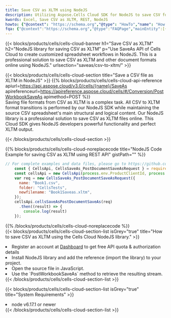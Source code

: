 ```yaml
---
title: Save CSV as XLTM using NodeJS 
description: Utilizing Aspose.Cells Cloud SDK for NodeJS to save CSV format file as XLTM format file. 
kwords: Excel, Save CSV as XLTM, REST, NodeJS
howto: {"@context": "https://schema.org","@type": "HowTo","name": "How to save CSV as XLTM using the Cells Cloud NodeJS library.","description": "How to save CSV as XLTM using the Cells Cloud NodeJS library.","image": {"@type": "ImageObject"},"url": "/nodejs/saveas/csv-to-xltm/","step": [{ "@type": "HowToStep","name": "How to save CSV as XLTM using the Cells Cloud NodeJS library. step 1", "image": {"@type": "ImageObject",},"url": "/nodejs/saveas/csv-to-xltm/","text": "Register an account at <a href='https://dashboard.aspose.cloud/'>Dashboard</a> to get free API quota & authorization details",},{ "@type": "HowToStep","name": "How to save CSV as XLTM using the Cells Cloud NodeJS library. step 1", "image": {"@type": "ImageObject",},"url": "/nodejs/saveas/csv-to-xltm/","text": "Install NodeJS library and add the reference (import the library) to your project.",},{ "@type": "HowToStep","name": "How to save CSV as XLTM using the Cells Cloud NodeJS library. step 1", "image": {"@type": "ImageObject",},"url": "/nodejs/saveas/csv-to-xltm/","text": "Open the source file in JavaScript.",},{ "@type": "HowToStep","name": "How to save CSV as XLTM using the Cells Cloud NodeJS library. step 1", "image": {"@type": "ImageObject",},"url": "/nodejs/saveas/csv-to-xltm/","text": "Use the `PostWorkbookSaveAs` method to retrieve the resulting stream.",}, ],"supply": {"@type": "HowToSupply","name": "document"},"tool": [{"@type": "HowToTool","name": "Visual Studio, Visual Studio Code, WebStorm"},{"@type": "HowToTool","name": "Aspose Cells"}],"totalTime": "PT6M"}
fqa: {"@context":"https://schema.org","@type":"FAQPage","mainEntity":[{"@type":"Question","name":"Why save file as other formats file in C# using REST API?","acceptedAnswer":{"@type":"Answer","text":"Documents are encoded in many ways, and some files may be incompatible with the software you use. To open and read such files, just save them as appropriate file formats.<br/><ol><li>Install .NET SDK and add the reference (import the library) to your project.</li><li>Open the source file in C# using REST API.</li><li>Call the PostWorkbookSaveAsRequest() method, passing an output filename with required extension.</li><li>Get the result of save as a separate file.</li></ol>"}},{"@type":"Question","name":"What file formats can I save as with your C# library?","acceptedAnswer":{"@type":"Answer","text":"We support a variety of file formats for conversion using .NET library, including XLSX, Excel, xls , PDF, CSV, HTML, Markdown, XML, PNG, JPG, TIFF, Json, TXT and many more."}},{"@type":"Question","name":"What is the maximum allowed file size for conversion using this .NET library?","acceptedAnswer":{"@type":"Answer","text":"There are no file size limits for format conversions using .NET library."}}]}
---
```



{{< blocks/products/cells/cells-cloud-banner h1="Save CSV as XLTM" h2="NodeJS library for saving CSV as XLTM" p="Use SaveAs API of Cells Cloud to create customized spreadsheet workflows in NodeJS. This is a professional solution to save CSV as XLTM and other document formats online using NodeJS." urlsection="saveas/csv-to-xltm/" >}}

{{< blocks/products/cells/cells-cloud-section  title="Save a CSV file as XLTM in NodeJS" >}}
{{% blocks/products/cells/cells-cloud-api-reference  apiurl=https://api.aspose.cloud/v3.0/cells/{name}/SaveAs  apireferenceurl=https://apireference.aspose.cloud/cells/#/Conversion/PostWorkbookSaveAs  apimethod=POST %}}
<br/>
Saving file formats from CSV as XLTM is a complex task. All CSV to XLTM format transitions is performed by our NodeJS SDK while maintaining the source CSV spreadsheet's main structural and logical content. Our NodeJS library is a professional solution to save CSV as XLTM files online. This Cloud SDK gives NodeJS developers powerful functionality and perfect XLTM output.

{{< /blocks/products/cells/cells-cloud-section >}}

{{% blocks/products/cells/cells-cloud-noreplacecode title="NodeJS Code Example for saving CSV as XLTM using REST API" gistPath="" %}}
  
```js
// For complete examples and data files, please go to https://github.com/aspose-cells-cloud/aspose-cells-cloud-node/
    const { CellsApi, CellsSaveAs_PostDocumentSaveAsRequest } = require("asposecellscloud");
    const cellsApi = new CellsApi(process.env.ProductClientId, process.env.ProductClientSecret);
    var req = new CellsSaveAs_PostDocumentSaveAsRequest({
      name: "Book1.csv",
      folder: "CellsTests",
      newfilename: "Book1Saveas.xltm",
    });
    cellsApi.cellsSaveAsPostDocumentSaveAs(req)
      .then((result) => {
        console.log(result)
    });
```
  
{{% /blocks/products/cells/cells-cloud-noreplacecode  %}}
<br/>
{{< blocks/products/cells/cells-cloud-section-list isGrey="true"  title="How to save CSV as XLTM using the Cells Cloud NodeJS library." >}}
<li>Register an account at <a href="https://dashboard.aspose.cloud/">Dashboard</a> to get free API quota & authorization details</li>
<li>Install NodeJS library and add the reference (import the library) to your project.</li>
<li>Open the source file in JavaScript.</li>
<li>Use the `PostWorkbookSaveAs` method to retrieve the resulting stream.</li>
{{< /blocks/products/cells/cells-cloud-section-list >}}

{{< blocks/products/cells/cells-cloud-section-list isGrey="true"  title="System Requirements" >}}
<li>node v6.17.1 or newer</li>
{{< /blocks/products/cells/cells-cloud-section-list >}}
